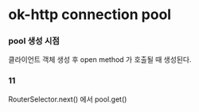 # ok-http connection pool

### pool 생성 시점 
클라이언트 객체 생성 후 open method 가 호출될 때  생성된다.

### 11
RouterSelector.next() 에서 pool.get()